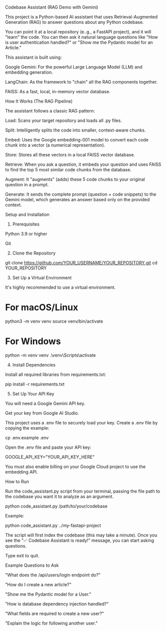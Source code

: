 Codebase Assistant (RAG Demo with Gemini)

This project is a Python-based AI assistant that uses Retrieval-Augmented Generation (RAG) to answer questions about any Python codebase.

You can point it at a local repository (e..g., a FastAPI project), and it will "learn" the code. You can then ask it natural language questions like "How is user authentication handled?" or "Show me the Pydantic model for an Article."

This assistant is built using:

Google Gemini: For the powerful Large Language Model (LLM) and embedding generation.

LangChain: As the framework to "chain" all the RAG components together.

FAISS: As a fast, local, in-memory vector database.

How It Works (The RAG Pipeline)

The assistant follows a classic RAG pattern:

Load: Scans your target repository and loads all .py files.

Split: Intelligently splits the code into smaller, context-aware chunks.

Embed: Uses the Google embedding-001 model to convert each code chunk into a vector (a numerical representation).

Store: Stores all these vectors in a local FAISS vector database.

Retrieve: When you ask a question, it embeds your question and uses FAISS to find the top 5 most similar code chunks from the database.

Augment: It "augments" (adds) these 5 code chunks to your original question in a prompt.

Generate: It sends the complete prompt (question + code snippets) to the Gemini model, which generates an answer based only on the provided context.

Setup and Installation

1. Prerequisites

Python 3.9 or higher

Git

2. Clone the Repository

git clone https://github.com/YOUR_USERNAME/YOUR_REPOSITORY.git
cd YOUR_REPOSITORY


3. Set Up a Virtual Environment

It's highly recommended to use a virtual environment.

# For macOS/Linux
python3 -m venv venv
source venv/bin/activate

# For Windows
python -m venv venv
.\venv\Scripts\activate


4. Install Dependencies

Install all required libraries from requirements.txt:

pip install -r requirements.txt


5. Set Up Your API Key

You will need a Google Gemini API key.

Get your key from Google AI Studio.

This project uses a .env file to securely load your key. Create a .env file by copying the example:

cp .env.example .env


Open the .env file and paste your API key:

GOOGLE_API_KEY="YOUR_API_KEY_HERE"


You must also enable billing on your Google Cloud project to use the embedding API.

How to Run

Run the code_assistant.py script from your terminal, passing the file path to the codebase you want it to analyze as an argument.

python code_assistant.py /path/to/your/codebase


Example:

python code_assistant.py ../my-fastapi-project


The script will first index the codebase (this may take a minute). Once you see the "✅ Codebase Assistant is ready!" message, you can start asking questions.

Type exit to quit.

Example Questions to Ask

"What does the /api/users/login endpoint do?"

"How do I create a new article?"

"Show me the Pydantic model for a User."

"How is database dependency injection handled?"

"What fields are required to create a new user?"

"Explain the logic for following another user."
